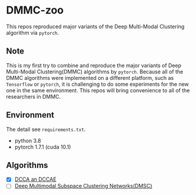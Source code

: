 # DMMC-zoo
This repos reproduced major variants of the Deep Multi-Modal Clustering algorithm via `pytorch`.


## Note

This is my first try to combine and reproduce the major variants of Deep Multi-Modal Clustering(DMMC) algorithms by `pytorch`. Because all of the DMMC algorithms were implemented on a different platform, such as `Tensorflow` or `pytorch`, it is challenging to do some experiments for the new one in the same environment. This repos will bring convenience to all of the researchers in DMMC.

## Environment

The detail see `requirements.txt`.

- python 3.8
- pytorch 1.7.1 (cuda 10.1)

## Algorithms

- [x] [DCCA an DCCAE](./DCCAE)
- [ ] [Deep Multimodal Subspace Clustering Networks(DMSC)](./)